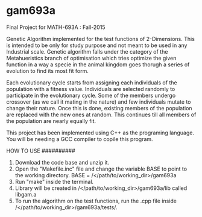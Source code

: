 # gam693a
Final Project for MATH-693A : Fall-2015

Genetic Algorithm implemented for the test functions of 2-Dimensions. This is intended to be only for study purpose and not meant to be used in any Industrial scale. Genetic algorithm falls under the category of the Metahueristics branch of optimisation which tries optimize the given function in a way a specie in the animal kingdom goes thorugh a series of evolution to find its most fit form.

Each evolutionary cycle starts from assigning each individuals of the population with a fitness value. Individuals are selected randomly to participate in the evolutionary cycle. Some of the members undergo crossover (as we call it mating in the nature) and few individuals mutate to change their nature. Once this is done, existing members of the population are replaced with the new ones at random. This continues till all members of the population are nearly equally fit.

This project has been implemented using C++ as the programing language. You will be needing a GCC compiler to copile this program.


HOW TO USE
##########

1. Download the code base and unzip it.
2. Open the "Makefile.inc" file and change the variable BASE to point to the working directory.
        BASE = /</path/to/working_dir>/gam693a  
3. Run "make" inside the terminal.
4. Library will be created in /</path/to/working_dir>/gam693a/lib called libgam.a
5. To run the algorithm on the test functions, run the .cpp file inside /</path/to/working_dir>/gam693a/tests/.


